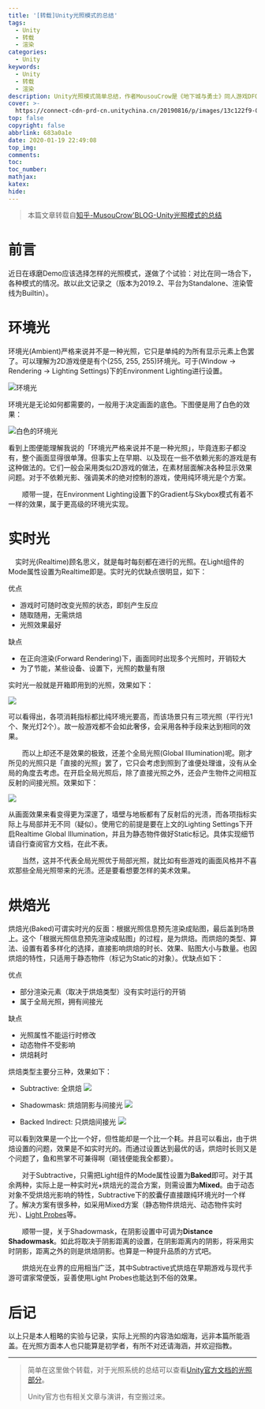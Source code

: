 ```yaml
---
title: '[转载]Unity光照模式的总结'
tags:
  - Unity
  - 转载
  - 渲染
categories:
  - Unity
keywords:
  - Unity
  - 转载
  - 渲染
description: Unity光照模式简单总结，作者MousouCrow是《地下城与勇士》同人游戏DFQ的开发者，蛮厉害的！
cover: >-
  https://connect-cdn-prd-cn.unitychina.cn/20190816/p/images/13c122f9-0ea1-4ef8-8cbf-93c010d5b89f____36.jpg
top: false
copyright: false
abbrlink: 683a0a1e
date: 2020-01-19 22:49:08
top_img:
comments:
toc:
toc_number:
mathjax:
katex:
hide:
---
```


> 本篇文章转载自[知乎-MusouCrow'BLOG-Unity光照模式的总结](https://zhuanlan.zhihu.com/p/102410358)


# 前言

近日在琢磨Demo应该选择怎样的光照模式，遂做了个试验：对比在同一场合下，各种模式的情况。故以此文记录之（版本为2019.2、平台为Standalone、渲染管线为Builtin）。

# 环境光

环境光(Ambient)严格来说并不是一种光照，它只是单纯的为所有显示元素上色罢了。可以理解为2D游戏便是有个(255, 255, 255)环境光。可于(Window → Rendering → Lighting Settings)下的Environment Lighting进行设置。

![环境光](https://Daachun.coding.net/p/blogimg/d/blogimg/git/raw/master/v2-129d1fa63e98971d0a65aabc6657b472_hd.jpg)

环境光是无论如何都需要的，一般用于决定画面的底色。下图便是用了白色的效果：

![白色的环境光](https://Daachun.coding.net/p/blogimg/d/blogimg/git/raw/master/v2-ec2ba57002343e76338cd668845aadc7_hd.jpg)

看到上图便能理解我说的「环境光严格来说并不是一种光照」，毕竟连影子都没有，整个画面显得很单薄。但事实上在早期、以及现在一些不依赖光影的游戏是有这种做法的。它们一般会采用类似2D游戏的做法，在素材层面解决各种显示效果问题。对于不依赖光影、强调美术的绝对控制的游戏，使用纯环境光是个方案。

　　顺带一提，在Environment Lighting设置下的Gradient与Skybox模式有着不一样的效果，属于更高级的环境光实现。

# 实时光

　实时光(Realtime)顾名思义，就是每时每刻都在进行的光照。在Light组件的Mode属性设置为Realtime即是。实时光的优缺点很明显，如下：

优点

- 游戏时可随时改变光照的状态，即刻产生反应
- 随取随用，无需烘焙
- 光照效果最好

缺点

- 在正向渲染(Forward Rendering)下，画面同时出现多个光照时，开销较大
- 为了节能，某些设备、设置下，光照的数量有限

实时光一般就是开箱即用到的光照，效果如下：

![](https://Daachun.coding.net/p/blogimg/d/blogimg/git/raw/master/v2-0c28c7abe4b4d0dfb45979b29443a4fa_hd.jpg)

可以看得出，各项消耗指标都比纯环境光要高，而该场景只有三项光照（平行光1个、聚光灯2个）。故一般游戏都不会如此奢侈，会采用各种手段来达到相同的效果。

　　而以上却还不是效果的极致，还差个全局光照(Global Illumination)呢。刚才所见的光照只是「直接的光照」罢了，它只会考虑到照到了谁便处理谁，没有从全局的角度去考虑。在开启全局光照后，除了直接光照之外，还会产生物件之间相互反射的间接光照。效果如下：

![](https://Daachun.coding.net/p/blogimg/d/blogimg/git/raw/master/v2-7d97a673af4351ffa501b37cb7148f26_hd.jpg)

从画面效果来看变得更为深邃了，墙壁与地板都有了反射后的光渍，而各项指标实际上与局部并无不同（疑似）。使用它的前提是要在上文的Lighting Settings下开启Realtime Global Illumination，并且为静态物件做好Static标记。具体实现细节请自行查阅官方文档，在此不表。

　　当然，这并不代表全局光照优于局部光照，就比如有些游戏的画面风格并不喜欢那些全局光照带来的光渍。还是要看想要怎样的美术效果。

# 烘焙光

烘焙光(Baked)可谓实时光的反面：根据光照信息预先渲染成贴图，最后盖到场景上。这个「根据光照信息预先渲染成贴图」的过程，是为烘焙。而烘焙的类型、算法、设置有着多样化的选择，直接影响烘焙的时长、效果、贴图大小与数量。也因烘焙的特性，只适用于静态物件（标记为Static的对象）。优缺点如下：

优点

- 部分渲染元素（取决于烘焙类型）没有实时运行的开销
- 属于全局光照，拥有间接光

缺点

- 光照属性不能运行时修改
- 动态物件不受影响
- 烘焙耗时

烘焙类型主要分三种，效果如下：

- Subtractive: 全烘焙
![](https://Daachun.coding.net/p/blogimg/d/blogimg/git/raw/master/v2-be2760564cb5b2f44d9e01fb8d4e7564_hd.jpg)

- Shadowmask: 烘焙阴影与间接光
![](https://Daachun.coding.net/p/blogimg/d/blogimg/git/raw/master/v2-7649567c407cfaa5d3b8fa917a374b32_hd.jpg)

- Backed Indirect: 只烘焙间接光
![](https://Daachun.coding.net/p/blogimg/d/blogimg/git/raw/master/v2-2dc290b8a1738638e1a0538b2fdf23ed_hd.jpg)

可以看到效果是一个比一个好，但性能却是一个比一个耗。并且可以看出，由于烘焙设置的问题，效果是不如实时光的。而通过设置达到最优的话，烘焙时长则又是个问题了，鱼和熊掌不可兼得啊（砸钱便能我全都要）。

　　对于Subtractive，只需把Light组件的Mode属性设置为**Baked**即可。对于其余两种，实际上是一种实时光+烘焙光的混合方案，则需设置为**Mixed**。由于动态对象不受烘焙光影响的特性，Subtractive下的胶囊仔直接跟纯环境光时一个样了。解决方案有很多种，如采用Mixed方案（静态物件烘焙光、动态物件实时光）、[Light Probes](https://docs.unity3d.com/Manual/LightProbes.html)等。

　　顺带一提，关于Shadowmask，在阴影设置中可调为**Distance Shadowmask**。如此将取决于阴影距离的设置，在阴影距离内的阴影，将采用实时阴影，距离之外的则是烘焙阴影。也算是一种提升品质的方式吧。

　　烘焙光在业界的应用相当广泛，其中Subtractive式烘焙在早期游戏与现代手游可谓家常便饭，妥善使用Light Probes也能达到不俗的效果。

# 后记

以上只是本人粗略的实验与记录，实际上光照的内容浩如烟海，远非本篇所能涵盖。在光照方面本人也只能算是初学者，有所不对还请海涵，并欢迎指教。

---

> 简单在这里做个转载，对于光照系统的总结可以查看[Unity官方文档的光照部分](https://docs.unity3d.com/Manual/LightingOverview.html)。
> 
> Unity官方也有相关文章与演讲，有空搬过来。